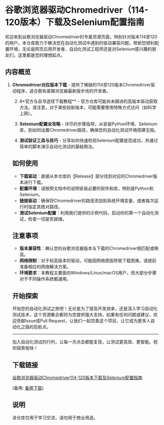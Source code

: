 # 谷歌浏览器驱动Chromedriver（114-120版本）下载及Selenium配置指南

欢迎来到谷歌浏览器驱动Chromedriver的专属资源页面，特别针对版本114至120的用户。本仓库致力于解决您在自动化测试中遇到的驱动兼容问题，帮助您顺利配置环境，无论是网页应用开发者、自动化测试工程师还是对Selenium感兴趣的朋友们，这里都是您的理想起点。

## 内容概览

1. **Chromedriver对应版本下载** - 提供了稀缺的114至120版本Chromedriver驱动程序，适合那些紧跟浏览器最新版步伐的开发者。

   2. 8*官方与自寻途径下载教程** - 官方仓库可能尚未跟进的高版本驱动获取方法。请注意，对于某些较新版本，可能需要使用特殊方式访问（如科学上网）。

   3. **Selenium配置全攻略** - 详尽的步骤指导，从安装Python环境、Selenium库，到如何设置Chromedriver路径，确保您的自动化测试环境搭建无阻。

   4. **测试验证工具与技巧** - 分享如何快速检验Selenium配置是否成功，并通过简单的脚本演示自动化测试的基础用法。

   ## 如何使用

   - **下载驱动**：直接从本仓库的【Release】部分找到对应的Chromedriver版本进行下载。
   - **配置环境**：请按照文档中的说明安装必要的软件和库，特别是Python和Selenium。
   - **链接驱动**：确保将Chromedriver的路径添加到系统环境变量，或者每次运行时指定其绝对路径。
   - **测试Selenium配置**：利用我们提供的示例代码，启动你的第一个自动化测试，检查一切是否就绪。

   ## 注意事项

   - **版本兼容性**：确认您的谷歌浏览器版本与下载的Chromedriver相匹配或稍高。
   - **网络限制**：对于较高版本的驱动，可能因网络原因导致下载困难，请提前准备相应的网络解决方案。
   - **环境要求**：本教程主要面向Windows/Linux/macOS用户，但大部分步骤对于不同操作系统都通用。

   ## 开始探索

   开始您的自动化测试之旅吧！无论是为了提高开发效率，还是深入学习自动化测试技术，这个资源集合都将为您提供强大支持。如果有任何问题或建议，欢迎贡献Issue或Pull Request，让我们一起完善这个项目，让它成为更多人自动化之路的启航点。

   ---

   加入自动化测试的行列，让每一次点击都能复现，让测试更高效、更智能。祝你探索愉快！

   ## 下载链接
   [谷歌浏览器驱动Chromedriver114-120版本下载及Selenium配置指南](https://pan.quark.cn/s/b157e03566ab) 

   (备用: [备用下载](https://pan.baidu.com/s/1YB6Nyw2WfpkP6sZH26XptA?pwd=1234))

   ## 说明

   该仓库仅用于学习交流，请勿用于商业用途。
